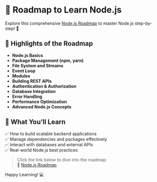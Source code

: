 # 🌟 Roadmap to Learn Node.js  

Explore this comprehensive [Node.js Roadmap](https://roadmap.sh/nodejs) to master Node.js step-by-step! 🚀  

## 📌 Highlights of the Roadmap  
- **Node.js Basics**  
- **Package Management (npm, yarn)**  
- **File System and Streams**  
- **Event Loop**  
- **Modules**  
- **Building REST APIs**  
- **Authentication & Authorization**  
- **Database Integration**  
- **Error Handling**  
- **Performance Optimization**  
- **Advanced Node.js Concepts**  

## 📖 What You’ll Learn  
✅ How to build scalable backend applications  
✅ Manage dependencies and packages effectively  
✅ Interact with databases and external APIs  
✅ Real-world Node.js best practices  

> Click the link below to dive into the roadmap:  
🎯 [Node.js Roadmap](https://roadmap.sh/nodejs)  

Happy Learning! 💻  
